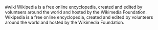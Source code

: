 #wiki
Wikipedia is a free online encyclopedia, created and edited by volunteers around the world and hosted by the Wikimedia Foundation.
Wikipedia is a free online encyclopedia, created and edited by volunteers around the world and hosted by the Wikimedia Foundation.
